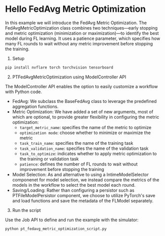 Hello FedAvg Metric Optimization
================================

In this example we will introduce the FedAvg Metric Optimization. The
FedAvgMetricOptimization class combines two techniques—early stopping and metric
optimization (minimization or maximization)—to identify the best model during FL
learning. It uses a patience parameter, which specifies how many FL rounds to wait
without any metric improvement before stopping the training.

1. Setup

```cmd
pip install nvflare torch torchvision tensorboard
```

2. PTFedAvgMetricOptimization using ModelController API

The ModelController API enables the option to easily customize a workflow with Python code.

* FedAvg: We subclass the BaseFedAvg class to leverage the predefined aggregation functions.
* Metric Optimization: We have added a set of new arguments, most of which are optional, to provide greater flexibility in configuring the metric optimization:
    - `target_metric_name`: specifies the name of the metric to optimize
    - `optimization mode`: choose whether to minimize or maximize the metric
    - `task_train_name`: specifies the name of the training task
    - `task_validation_name`: specifies the name of the validation task
    - `task_to_optimize`: indicates whether to apply metric optimization to the training or validation task
    - `patience`: defines the number of FL rounds to wait without improvement before stopping the training
* Model Selection: As and alternative to using a IntimeModelSelector componenet for model selection, we instead compare the metrics of the models in the workflow to select the best model each round.
* Saving/Loading: Rather than configuring a persistor such as PTFileModelPersistor component, we choose to utilize PyTorch's save and load functions and save the metadata of the FLModel separately.

3. Run the script

Use the Job API to define and run the example with the simulator:

```python
python pt_fedavg_metric_optimization_script.py
```
